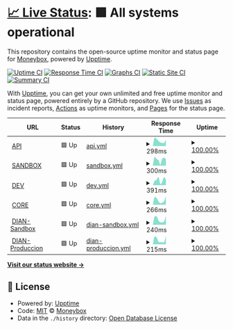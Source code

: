 # [📈 Live Status](https://angelcantu84.github.io/statusmoneybox): <!--live status--> **🟩 All systems operational**

This repository contains the open-source uptime monitor and status page for [Moneybox](https://angelcantu84.github.io/statusmoneybox), powered by [Upptime](https://github.com/upptime/upptime).

[![Uptime CI](https://github.com/angelcantu84/statusmoneybox/workflows/Uptime%20CI/badge.svg)](https://github.com/angelcantu84/statusmoneybox/actions?query=workflow%3A%22Uptime+CI%22)
[![Response Time CI](https://github.com/angelcantu84/statusmoneybox/workflows/Response%20Time%20CI/badge.svg)](https://github.com/angelcantu84/statusmoneybox/actions?query=workflow%3A%22Response+Time+CI%22)
[![Graphs CI](https://github.com/angelcantu84/statusmoneybox/workflows/Graphs%20CI/badge.svg)](https://github.com/angelcantu84/statusmoneybox/actions?query=workflow%3A%22Graphs+CI%22)
[![Static Site CI](https://github.com/angelcantu84/statusmoneybox/workflows/Static%20Site%20CI/badge.svg)](https://github.com/angelcantu84/statusmoneybox/actions?query=workflow%3A%22Static+Site+CI%22)
[![Summary CI](https://github.com/angelcantu84/statusmoneybox/workflows/Summary%20CI/badge.svg)](https://github.com/angelcantu84/statusmoneybox/actions?query=workflow%3A%22Summary+CI%22)

With [Upptime](https://upptime.js.org), you can get your own unlimited and free uptime monitor and status page, powered entirely by a GitHub repository. We use [Issues](https://github.com/angelcantu84/statusmoneybox/issues) as incident reports, [Actions](https://github.com/angelcantu84/statusmoneybox/actions) as uptime monitors, and [Pages](https://angelcantu84.github.io/statusmoneybox) for the status page.

<!--start: status pages-->
<!-- This summary is generated by Upptime (https://github.com/upptime/upptime) -->
<!-- Do not edit this manually, your changes will be overwritten -->
<!-- prettier-ignore -->
| URL | Status | History | Response Time | Uptime |
| --- | ------ | ------- | ------------- | ------ |
| <img alt="" src="https://icons.duckduckgo.com/ip3/api.moneybox.business.ico" height="13"> [API](https://api.moneybox.business) | 🟩 Up | [api.yml](https://github.com/angelcantu84/statusmoneybox/commits/HEAD/history/api.yml) | <details><summary><img alt="Response time graph" src="./graphs/api/response-time-week.png" height="20"> 298ms</summary><br><a href="https://status.moneybox.business/history/api"><img alt="Response time 461" src="https://img.shields.io/endpoint?url=https%3A%2F%2Fraw.githubusercontent.com%2Fangelcantu84%2Fstatusmoneybox%2FHEAD%2Fapi%2Fapi%2Fresponse-time.json"></a><br><a href="https://status.moneybox.business/history/api"><img alt="24-hour response time 167" src="https://img.shields.io/endpoint?url=https%3A%2F%2Fraw.githubusercontent.com%2Fangelcantu84%2Fstatusmoneybox%2FHEAD%2Fapi%2Fapi%2Fresponse-time-day.json"></a><br><a href="https://status.moneybox.business/history/api"><img alt="7-day response time 298" src="https://img.shields.io/endpoint?url=https%3A%2F%2Fraw.githubusercontent.com%2Fangelcantu84%2Fstatusmoneybox%2FHEAD%2Fapi%2Fapi%2Fresponse-time-week.json"></a><br><a href="https://status.moneybox.business/history/api"><img alt="30-day response time 385" src="https://img.shields.io/endpoint?url=https%3A%2F%2Fraw.githubusercontent.com%2Fangelcantu84%2Fstatusmoneybox%2FHEAD%2Fapi%2Fapi%2Fresponse-time-month.json"></a><br><a href="https://status.moneybox.business/history/api"><img alt="1-year response time 511" src="https://img.shields.io/endpoint?url=https%3A%2F%2Fraw.githubusercontent.com%2Fangelcantu84%2Fstatusmoneybox%2FHEAD%2Fapi%2Fapi%2Fresponse-time-year.json"></a></details> | <details><summary><a href="https://status.moneybox.business/history/api">100.00%</a></summary><a href="https://status.moneybox.business/history/api"><img alt="All-time uptime 99.95%" src="https://img.shields.io/endpoint?url=https%3A%2F%2Fraw.githubusercontent.com%2Fangelcantu84%2Fstatusmoneybox%2FHEAD%2Fapi%2Fapi%2Fuptime.json"></a><br><a href="https://status.moneybox.business/history/api"><img alt="24-hour uptime 100.00%" src="https://img.shields.io/endpoint?url=https%3A%2F%2Fraw.githubusercontent.com%2Fangelcantu84%2Fstatusmoneybox%2FHEAD%2Fapi%2Fapi%2Fuptime-day.json"></a><br><a href="https://status.moneybox.business/history/api"><img alt="7-day uptime 100.00%" src="https://img.shields.io/endpoint?url=https%3A%2F%2Fraw.githubusercontent.com%2Fangelcantu84%2Fstatusmoneybox%2FHEAD%2Fapi%2Fapi%2Fuptime-week.json"></a><br><a href="https://status.moneybox.business/history/api"><img alt="30-day uptime 100.00%" src="https://img.shields.io/endpoint?url=https%3A%2F%2Fraw.githubusercontent.com%2Fangelcantu84%2Fstatusmoneybox%2FHEAD%2Fapi%2Fapi%2Fuptime-month.json"></a><br><a href="https://status.moneybox.business/history/api"><img alt="1-year uptime 99.94%" src="https://img.shields.io/endpoint?url=https%3A%2F%2Fraw.githubusercontent.com%2Fangelcantu84%2Fstatusmoneybox%2FHEAD%2Fapi%2Fapi%2Fuptime-year.json"></a></details>
| <img alt="" src="https://icons.duckduckgo.com/ip3/sandbox.moneybox.business.ico" height="13"> [SANDBOX](https://sandbox.moneybox.business) | 🟩 Up | [sandbox.yml](https://github.com/angelcantu84/statusmoneybox/commits/HEAD/history/sandbox.yml) | <details><summary><img alt="Response time graph" src="./graphs/sandbox/response-time-week.png" height="20"> 300ms</summary><br><a href="https://status.moneybox.business/history/sandbox"><img alt="Response time 315" src="https://img.shields.io/endpoint?url=https%3A%2F%2Fraw.githubusercontent.com%2Fangelcantu84%2Fstatusmoneybox%2FHEAD%2Fapi%2Fsandbox%2Fresponse-time.json"></a><br><a href="https://status.moneybox.business/history/sandbox"><img alt="24-hour response time 203" src="https://img.shields.io/endpoint?url=https%3A%2F%2Fraw.githubusercontent.com%2Fangelcantu84%2Fstatusmoneybox%2FHEAD%2Fapi%2Fsandbox%2Fresponse-time-day.json"></a><br><a href="https://status.moneybox.business/history/sandbox"><img alt="7-day response time 300" src="https://img.shields.io/endpoint?url=https%3A%2F%2Fraw.githubusercontent.com%2Fangelcantu84%2Fstatusmoneybox%2FHEAD%2Fapi%2Fsandbox%2Fresponse-time-week.json"></a><br><a href="https://status.moneybox.business/history/sandbox"><img alt="30-day response time 252" src="https://img.shields.io/endpoint?url=https%3A%2F%2Fraw.githubusercontent.com%2Fangelcantu84%2Fstatusmoneybox%2FHEAD%2Fapi%2Fsandbox%2Fresponse-time-month.json"></a><br><a href="https://status.moneybox.business/history/sandbox"><img alt="1-year response time 323" src="https://img.shields.io/endpoint?url=https%3A%2F%2Fraw.githubusercontent.com%2Fangelcantu84%2Fstatusmoneybox%2FHEAD%2Fapi%2Fsandbox%2Fresponse-time-year.json"></a></details> | <details><summary><a href="https://status.moneybox.business/history/sandbox">100.00%</a></summary><a href="https://status.moneybox.business/history/sandbox"><img alt="All-time uptime 96.92%" src="https://img.shields.io/endpoint?url=https%3A%2F%2Fraw.githubusercontent.com%2Fangelcantu84%2Fstatusmoneybox%2FHEAD%2Fapi%2Fsandbox%2Fuptime.json"></a><br><a href="https://status.moneybox.business/history/sandbox"><img alt="24-hour uptime 100.00%" src="https://img.shields.io/endpoint?url=https%3A%2F%2Fraw.githubusercontent.com%2Fangelcantu84%2Fstatusmoneybox%2FHEAD%2Fapi%2Fsandbox%2Fuptime-day.json"></a><br><a href="https://status.moneybox.business/history/sandbox"><img alt="7-day uptime 100.00%" src="https://img.shields.io/endpoint?url=https%3A%2F%2Fraw.githubusercontent.com%2Fangelcantu84%2Fstatusmoneybox%2FHEAD%2Fapi%2Fsandbox%2Fuptime-week.json"></a><br><a href="https://status.moneybox.business/history/sandbox"><img alt="30-day uptime 100.00%" src="https://img.shields.io/endpoint?url=https%3A%2F%2Fraw.githubusercontent.com%2Fangelcantu84%2Fstatusmoneybox%2FHEAD%2Fapi%2Fsandbox%2Fuptime-month.json"></a><br><a href="https://status.moneybox.business/history/sandbox"><img alt="1-year uptime 96.02%" src="https://img.shields.io/endpoint?url=https%3A%2F%2Fraw.githubusercontent.com%2Fangelcantu84%2Fstatusmoneybox%2FHEAD%2Fapi%2Fsandbox%2Fuptime-year.json"></a></details>
| <img alt="" src="https://icons.duckduckgo.com/ip3/dev.moneybox.business.ico" height="13"> [DEV](https://dev.moneybox.business) | 🟩 Up | [dev.yml](https://github.com/angelcantu84/statusmoneybox/commits/HEAD/history/dev.yml) | <details><summary><img alt="Response time graph" src="./graphs/dev/response-time-week.png" height="20"> 391ms</summary><br><a href="https://status.moneybox.business/history/dev"><img alt="Response time 308" src="https://img.shields.io/endpoint?url=https%3A%2F%2Fraw.githubusercontent.com%2Fangelcantu84%2Fstatusmoneybox%2FHEAD%2Fapi%2Fdev%2Fresponse-time.json"></a><br><a href="https://status.moneybox.business/history/dev"><img alt="24-hour response time 280" src="https://img.shields.io/endpoint?url=https%3A%2F%2Fraw.githubusercontent.com%2Fangelcantu84%2Fstatusmoneybox%2FHEAD%2Fapi%2Fdev%2Fresponse-time-day.json"></a><br><a href="https://status.moneybox.business/history/dev"><img alt="7-day response time 391" src="https://img.shields.io/endpoint?url=https%3A%2F%2Fraw.githubusercontent.com%2Fangelcantu84%2Fstatusmoneybox%2FHEAD%2Fapi%2Fdev%2Fresponse-time-week.json"></a><br><a href="https://status.moneybox.business/history/dev"><img alt="30-day response time 299" src="https://img.shields.io/endpoint?url=https%3A%2F%2Fraw.githubusercontent.com%2Fangelcantu84%2Fstatusmoneybox%2FHEAD%2Fapi%2Fdev%2Fresponse-time-month.json"></a><br><a href="https://status.moneybox.business/history/dev"><img alt="1-year response time 320" src="https://img.shields.io/endpoint?url=https%3A%2F%2Fraw.githubusercontent.com%2Fangelcantu84%2Fstatusmoneybox%2FHEAD%2Fapi%2Fdev%2Fresponse-time-year.json"></a></details> | <details><summary><a href="https://status.moneybox.business/history/dev">100.00%</a></summary><a href="https://status.moneybox.business/history/dev"><img alt="All-time uptime 88.47%" src="https://img.shields.io/endpoint?url=https%3A%2F%2Fraw.githubusercontent.com%2Fangelcantu84%2Fstatusmoneybox%2FHEAD%2Fapi%2Fdev%2Fuptime.json"></a><br><a href="https://status.moneybox.business/history/dev"><img alt="24-hour uptime 100.00%" src="https://img.shields.io/endpoint?url=https%3A%2F%2Fraw.githubusercontent.com%2Fangelcantu84%2Fstatusmoneybox%2FHEAD%2Fapi%2Fdev%2Fuptime-day.json"></a><br><a href="https://status.moneybox.business/history/dev"><img alt="7-day uptime 100.00%" src="https://img.shields.io/endpoint?url=https%3A%2F%2Fraw.githubusercontent.com%2Fangelcantu84%2Fstatusmoneybox%2FHEAD%2Fapi%2Fdev%2Fuptime-week.json"></a><br><a href="https://status.moneybox.business/history/dev"><img alt="30-day uptime 100.00%" src="https://img.shields.io/endpoint?url=https%3A%2F%2Fraw.githubusercontent.com%2Fangelcantu84%2Fstatusmoneybox%2FHEAD%2Fapi%2Fdev%2Fuptime-month.json"></a><br><a href="https://status.moneybox.business/history/dev"><img alt="1-year uptime 84.47%" src="https://img.shields.io/endpoint?url=https%3A%2F%2Fraw.githubusercontent.com%2Fangelcantu84%2Fstatusmoneybox%2FHEAD%2Fapi%2Fdev%2Fuptime-year.json"></a></details>
| <img alt="" src="https://icons.duckduckgo.com/ip3/core.moneybox.business.ico" height="13"> [CORE](https://core.moneybox.business) | 🟩 Up | [core.yml](https://github.com/angelcantu84/statusmoneybox/commits/HEAD/history/core.yml) | <details><summary><img alt="Response time graph" src="./graphs/core/response-time-week.png" height="20"> 266ms</summary><br><a href="https://status.moneybox.business/history/core"><img alt="Response time 338" src="https://img.shields.io/endpoint?url=https%3A%2F%2Fraw.githubusercontent.com%2Fangelcantu84%2Fstatusmoneybox%2FHEAD%2Fapi%2Fcore%2Fresponse-time.json"></a><br><a href="https://status.moneybox.business/history/core"><img alt="24-hour response time 426" src="https://img.shields.io/endpoint?url=https%3A%2F%2Fraw.githubusercontent.com%2Fangelcantu84%2Fstatusmoneybox%2FHEAD%2Fapi%2Fcore%2Fresponse-time-day.json"></a><br><a href="https://status.moneybox.business/history/core"><img alt="7-day response time 266" src="https://img.shields.io/endpoint?url=https%3A%2F%2Fraw.githubusercontent.com%2Fangelcantu84%2Fstatusmoneybox%2FHEAD%2Fapi%2Fcore%2Fresponse-time-week.json"></a><br><a href="https://status.moneybox.business/history/core"><img alt="30-day response time 282" src="https://img.shields.io/endpoint?url=https%3A%2F%2Fraw.githubusercontent.com%2Fangelcantu84%2Fstatusmoneybox%2FHEAD%2Fapi%2Fcore%2Fresponse-time-month.json"></a><br><a href="https://status.moneybox.business/history/core"><img alt="1-year response time 348" src="https://img.shields.io/endpoint?url=https%3A%2F%2Fraw.githubusercontent.com%2Fangelcantu84%2Fstatusmoneybox%2FHEAD%2Fapi%2Fcore%2Fresponse-time-year.json"></a></details> | <details><summary><a href="https://status.moneybox.business/history/core">100.00%</a></summary><a href="https://status.moneybox.business/history/core"><img alt="All-time uptime 99.97%" src="https://img.shields.io/endpoint?url=https%3A%2F%2Fraw.githubusercontent.com%2Fangelcantu84%2Fstatusmoneybox%2FHEAD%2Fapi%2Fcore%2Fuptime.json"></a><br><a href="https://status.moneybox.business/history/core"><img alt="24-hour uptime 100.00%" src="https://img.shields.io/endpoint?url=https%3A%2F%2Fraw.githubusercontent.com%2Fangelcantu84%2Fstatusmoneybox%2FHEAD%2Fapi%2Fcore%2Fuptime-day.json"></a><br><a href="https://status.moneybox.business/history/core"><img alt="7-day uptime 100.00%" src="https://img.shields.io/endpoint?url=https%3A%2F%2Fraw.githubusercontent.com%2Fangelcantu84%2Fstatusmoneybox%2FHEAD%2Fapi%2Fcore%2Fuptime-week.json"></a><br><a href="https://status.moneybox.business/history/core"><img alt="30-day uptime 100.00%" src="https://img.shields.io/endpoint?url=https%3A%2F%2Fraw.githubusercontent.com%2Fangelcantu84%2Fstatusmoneybox%2FHEAD%2Fapi%2Fcore%2Fuptime-month.json"></a><br><a href="https://status.moneybox.business/history/core"><img alt="1-year uptime 99.96%" src="https://img.shields.io/endpoint?url=https%3A%2F%2Fraw.githubusercontent.com%2Fangelcantu84%2Fstatusmoneybox%2FHEAD%2Fapi%2Fcore%2Fuptime-year.json"></a></details>
| <img alt="" src="https://icons.duckduckgo.com/ip3/vpfe-hab.dian.gov.co.ico" height="13"> [DIAN-Sandbox](https://vpfe-hab.dian.gov.co/WcfDianCustomerServices.svc?wsdl) | 🟩 Up | [dian-sandbox.yml](https://github.com/angelcantu84/statusmoneybox/commits/HEAD/history/dian-sandbox.yml) | <details><summary><img alt="Response time graph" src="./graphs/dian-sandbox/response-time-week.png" height="20"> 240ms</summary><br><a href="https://status.moneybox.business/history/dian-sandbox"><img alt="Response time 476" src="https://img.shields.io/endpoint?url=https%3A%2F%2Fraw.githubusercontent.com%2Fangelcantu84%2Fstatusmoneybox%2FHEAD%2Fapi%2Fdian-sandbox%2Fresponse-time.json"></a><br><a href="https://status.moneybox.business/history/dian-sandbox"><img alt="24-hour response time 191" src="https://img.shields.io/endpoint?url=https%3A%2F%2Fraw.githubusercontent.com%2Fangelcantu84%2Fstatusmoneybox%2FHEAD%2Fapi%2Fdian-sandbox%2Fresponse-time-day.json"></a><br><a href="https://status.moneybox.business/history/dian-sandbox"><img alt="7-day response time 240" src="https://img.shields.io/endpoint?url=https%3A%2F%2Fraw.githubusercontent.com%2Fangelcantu84%2Fstatusmoneybox%2FHEAD%2Fapi%2Fdian-sandbox%2Fresponse-time-week.json"></a><br><a href="https://status.moneybox.business/history/dian-sandbox"><img alt="30-day response time 973" src="https://img.shields.io/endpoint?url=https%3A%2F%2Fraw.githubusercontent.com%2Fangelcantu84%2Fstatusmoneybox%2FHEAD%2Fapi%2Fdian-sandbox%2Fresponse-time-month.json"></a><br><a href="https://status.moneybox.business/history/dian-sandbox"><img alt="1-year response time 476" src="https://img.shields.io/endpoint?url=https%3A%2F%2Fraw.githubusercontent.com%2Fangelcantu84%2Fstatusmoneybox%2FHEAD%2Fapi%2Fdian-sandbox%2Fresponse-time-year.json"></a></details> | <details><summary><a href="https://status.moneybox.business/history/dian-sandbox">100.00%</a></summary><a href="https://status.moneybox.business/history/dian-sandbox"><img alt="All-time uptime 99.93%" src="https://img.shields.io/endpoint?url=https%3A%2F%2Fraw.githubusercontent.com%2Fangelcantu84%2Fstatusmoneybox%2FHEAD%2Fapi%2Fdian-sandbox%2Fuptime.json"></a><br><a href="https://status.moneybox.business/history/dian-sandbox"><img alt="24-hour uptime 100.00%" src="https://img.shields.io/endpoint?url=https%3A%2F%2Fraw.githubusercontent.com%2Fangelcantu84%2Fstatusmoneybox%2FHEAD%2Fapi%2Fdian-sandbox%2Fuptime-day.json"></a><br><a href="https://status.moneybox.business/history/dian-sandbox"><img alt="7-day uptime 100.00%" src="https://img.shields.io/endpoint?url=https%3A%2F%2Fraw.githubusercontent.com%2Fangelcantu84%2Fstatusmoneybox%2FHEAD%2Fapi%2Fdian-sandbox%2Fuptime-week.json"></a><br><a href="https://status.moneybox.business/history/dian-sandbox"><img alt="30-day uptime 99.90%" src="https://img.shields.io/endpoint?url=https%3A%2F%2Fraw.githubusercontent.com%2Fangelcantu84%2Fstatusmoneybox%2FHEAD%2Fapi%2Fdian-sandbox%2Fuptime-month.json"></a><br><a href="https://status.moneybox.business/history/dian-sandbox"><img alt="1-year uptime 99.93%" src="https://img.shields.io/endpoint?url=https%3A%2F%2Fraw.githubusercontent.com%2Fangelcantu84%2Fstatusmoneybox%2FHEAD%2Fapi%2Fdian-sandbox%2Fuptime-year.json"></a></details>
| <img alt="" src="https://icons.duckduckgo.com/ip3/vpfe.dian.gov.co.ico" height="13"> [DIAN-Produccion](https://vpfe.dian.gov.co/WcfDianCustomerServices.svc?wsdl) | 🟩 Up | [dian-produccion.yml](https://github.com/angelcantu84/statusmoneybox/commits/HEAD/history/dian-produccion.yml) | <details><summary><img alt="Response time graph" src="./graphs/dian-produccion/response-time-week.png" height="20"> 215ms</summary><br><a href="https://status.moneybox.business/history/dian-produccion"><img alt="Response time 231" src="https://img.shields.io/endpoint?url=https%3A%2F%2Fraw.githubusercontent.com%2Fangelcantu84%2Fstatusmoneybox%2FHEAD%2Fapi%2Fdian-produccion%2Fresponse-time.json"></a><br><a href="https://status.moneybox.business/history/dian-produccion"><img alt="24-hour response time 194" src="https://img.shields.io/endpoint?url=https%3A%2F%2Fraw.githubusercontent.com%2Fangelcantu84%2Fstatusmoneybox%2FHEAD%2Fapi%2Fdian-produccion%2Fresponse-time-day.json"></a><br><a href="https://status.moneybox.business/history/dian-produccion"><img alt="7-day response time 215" src="https://img.shields.io/endpoint?url=https%3A%2F%2Fraw.githubusercontent.com%2Fangelcantu84%2Fstatusmoneybox%2FHEAD%2Fapi%2Fdian-produccion%2Fresponse-time-week.json"></a><br><a href="https://status.moneybox.business/history/dian-produccion"><img alt="30-day response time 251" src="https://img.shields.io/endpoint?url=https%3A%2F%2Fraw.githubusercontent.com%2Fangelcantu84%2Fstatusmoneybox%2FHEAD%2Fapi%2Fdian-produccion%2Fresponse-time-month.json"></a><br><a href="https://status.moneybox.business/history/dian-produccion"><img alt="1-year response time 231" src="https://img.shields.io/endpoint?url=https%3A%2F%2Fraw.githubusercontent.com%2Fangelcantu84%2Fstatusmoneybox%2FHEAD%2Fapi%2Fdian-produccion%2Fresponse-time-year.json"></a></details> | <details><summary><a href="https://status.moneybox.business/history/dian-produccion">100.00%</a></summary><a href="https://status.moneybox.business/history/dian-produccion"><img alt="All-time uptime 99.92%" src="https://img.shields.io/endpoint?url=https%3A%2F%2Fraw.githubusercontent.com%2Fangelcantu84%2Fstatusmoneybox%2FHEAD%2Fapi%2Fdian-produccion%2Fuptime.json"></a><br><a href="https://status.moneybox.business/history/dian-produccion"><img alt="24-hour uptime 100.00%" src="https://img.shields.io/endpoint?url=https%3A%2F%2Fraw.githubusercontent.com%2Fangelcantu84%2Fstatusmoneybox%2FHEAD%2Fapi%2Fdian-produccion%2Fuptime-day.json"></a><br><a href="https://status.moneybox.business/history/dian-produccion"><img alt="7-day uptime 100.00%" src="https://img.shields.io/endpoint?url=https%3A%2F%2Fraw.githubusercontent.com%2Fangelcantu84%2Fstatusmoneybox%2FHEAD%2Fapi%2Fdian-produccion%2Fuptime-week.json"></a><br><a href="https://status.moneybox.business/history/dian-produccion"><img alt="30-day uptime 99.92%" src="https://img.shields.io/endpoint?url=https%3A%2F%2Fraw.githubusercontent.com%2Fangelcantu84%2Fstatusmoneybox%2FHEAD%2Fapi%2Fdian-produccion%2Fuptime-month.json"></a><br><a href="https://status.moneybox.business/history/dian-produccion"><img alt="1-year uptime 99.92%" src="https://img.shields.io/endpoint?url=https%3A%2F%2Fraw.githubusercontent.com%2Fangelcantu84%2Fstatusmoneybox%2FHEAD%2Fapi%2Fdian-produccion%2Fuptime-year.json"></a></details>

<!--end: status pages-->

[**Visit our status website →**](https://angelcantu84.github.io/statusmoneybox)

## 📄 License

- Powered by: [Upptime](https://github.com/upptime/upptime)
- Code: [MIT](./LICENSE) © [Moneybox](https://angelcantu84.github.io/statusmoneybox)
- Data in the `./history` directory: [Open Database License](https://opendatacommons.org/licenses/odbl/1-0/)
